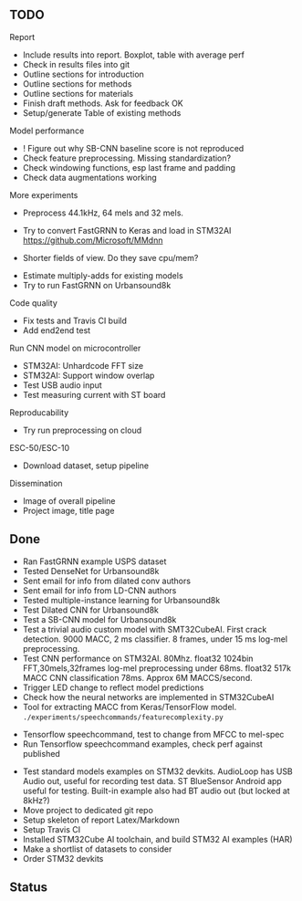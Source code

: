 

## TODO


Report

- Include results into report. Boxplot, table with average perf
- Check in results files into git
- Outline sections for introduction
- Outline sections for methods
- Outline sections for materials
- Finish draft methods. Ask for feedback OK
- Setup/generate Table of existing methods

Model performance

- ! Figure out why SB-CNN baseline score is not reproduced
- Check feature preprocessing. Missing standardization?
- Check windowing functions, esp last frame and padding
- Check data augmentations working

More experiments

- Preprocess 44.1kHz, 64 mels and 32 mels.

- Try to convert FastGRNN to Keras and load in STM32AI
https://github.com/Microsoft/MMdnn

- Shorter fields of view. Do they save cpu/mem?
* Estimate multiply-adds for existing models
* Try to run FastGRNN on Urbansound8k

Code quality

- Fix tests and Travis CI build
- Add end2end test

Run CNN model on microcontroller

- STM32AI: Unhardcode FFT size
- STM32AI: Support window overlap
- Test USB audio input
- Test measuring current with ST board

Reproducability

- Try run preprocessing on cloud

ESC-50/ESC-10

- Download dataset, setup pipeline

Dissemination

- Image of overall pipeline
- Project image, title page


## Done

- Ran FastGRNN example USPS dataset
- Tested DenseNet for Urbansound8k
- Sent email for info from dilated conv authors 
- Sent email for info from LD-CNN authors
- Tested multiple-instance learning for Urbansound8k
- Test Dilated CNN for Urbansound8k
- Test a SB-CNN model for Urbansound8k
- Test a trivial audio custom model with SMT32CubeAI.
First crack detection.
9000 MACC, 2 ms classifier. 8 frames, under 15 ms log-mel preprocessing.
- Test CNN performance on STM32AI. 80Mhz.
float32 1024bin FFT,30mels,32frames log-mel preprocessing under 68ms.
float32 517k MACC CNN classification 78ms. Approx 6M MACCS/second.
- Trigger LED change to reflect model predictions
- Check how the neural networks are implemented in STM32CubeAI
- Tool for extracting MACC from Keras/TensorFlow model. `./experiments/speechcommands/featurecomplexity.py`
* Tensorflow speechcommand, test to change from MFCC to mel-spec
* Run Tensorflow speechcommand examples, check perf against published
- Test standard models examples on STM32 devkits.
AudioLoop has USB Audio out, useful for recording test data.
ST BlueSensor Android app useful for testing.
Built-in example also had BT audio out (but locked at 8kHz?)
- Move project to dedicated git repo
- Setup skeleton of report Latex/Markdown
- Setup Travis CI
- Installed STM32Cube AI toolchain, and build STM32 AI examples (HAR)
- Make a shortlist of datasets to consider
- Order STM32 devkits


## Status




